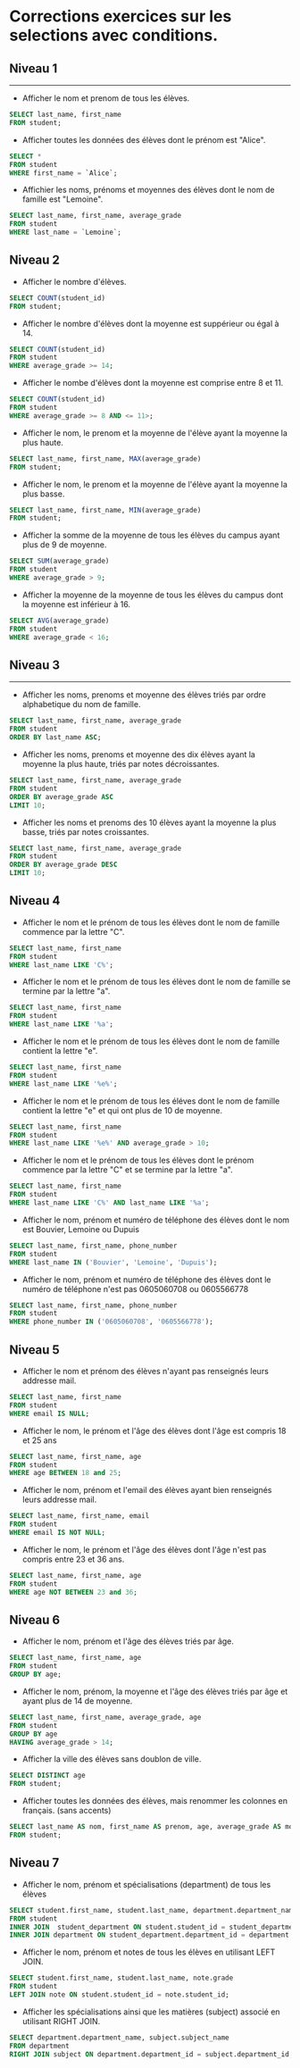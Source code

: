 # Corrections exercices sur les selections avec conditions.

## Niveau 1
---
- Afficher le nom et prenom de tous les élèves.
```sql
SELECT last_name, first_name
FROM student;
```

- Afficher toutes les données des élèves dont le prénom est "Alice".
```sql
SELECT *
FROM student
WHERE first_name = `Alice`;
```

- Affichier les noms, prénoms et moyennes des élèves dont le nom de famille est "Lemoine".
```sql
SELECT last_name, first_name, average_grade
FROM student
WHERE last_name = `Lemoine`;
```

## Niveau 2
- Afficher le nombre d'élèves.
```sql
SELECT COUNT(student_id)
FROM student;
```

- Afficher le nombre d'élèves dont la moyenne est suppérieur ou égal à 14.
```sql
SELECT COUNT(student_id)
FROM student
WHERE average_grade >= 14;
```

- Afficher le nombe d'élèves dont la moyenne est comprise entre 8 et 11.
```sql
SELECT COUNT(student_id)
FROM student
WHERE average_grade >= 8 AND <= 11>;
```

- Afficher le nom, le prenom et la moyenne de l'élève ayant la moyenne la plus haute.
```sql
SELECT last_name, first_name, MAX(average_grade)
FROM student;
```

- Afficher le nom, le prenom et la moyenne de l'élève ayant la moyenne la plus basse.
```sql
SELECT last_name, first_name, MIN(average_grade)
FROM student;
```

- Afficher la somme de la moyenne de tous les élèves du campus ayant plus de 9 de moyenne.
```sql
SELECT SUM(average_grade)
FROM student
WHERE average_grade > 9;
```

- Afficher la moyenne de la moyenne de tous les élèves du campus dont la moyenne est inférieur à 16.
```sql
SELECT AVG(average_grade)
FROM student
WHERE average_grade < 16;
```

## Niveau 3
---
- Afficher les noms, prenoms et moyenne des élèves triés par ordre alphabetique du nom de famille.
```sql
SELECT last_name, first_name, average_grade
FROM student
ORDER BY last_name ASC;
```

- Afficher les noms, prenoms et moyenne des dix élèves ayant la moyenne la plus haute, triés par notes décroissantes.
```sql
SELECT last_name, first_name, average_grade
FROM student
ORDER BY average_grade ASC
LIMIT 10;
```

- Afficher les noms et prenoms des 10 élèves ayant la moyenne la plus basse, triés par notes croissantes.
```sql
SELECT last_name, first_name, average_grade
FROM student
ORDER BY average_grade DESC
LIMIT 10;
```

## Niveau 4

- Afficher le nom et le prénom de tous les élèves dont le nom de famille commence par la lettre "C".
```sql
SELECT last_name, first_name
FROM student
WHERE last_name LIKE 'C%';
```

- Afficher le nom et le prénom de tous les élèves dont le nom de famille se termine par la lettre "a".
```sql
SELECT last_name, first_name
FROM student
WHERE last_name LIKE '%a';
```

- Afficher le nom et le prénom de tous les élèves dont le nom de famille contient la lettre "e".
```sql
SELECT last_name, first_name
FROM student
WHERE last_name LIKE '%e%';
```

- Afficher le nom et le prénom de tous les éléves dont le nom de famille contient la lettre "e" et qui ont plus de 10 de moyenne.
```sql
SELECT last_name, first_name
FROM student
WHERE last_name LIKE '%e%' AND average_grade > 10;
```

- Afficher le nom et le prénom de tous les élèves dont le prénom commence par la lettre "C" et se termine par la lettre "a".

```sql
SELECT last_name, first_name
FROM student
WHERE last_name LIKE 'C%' AND last_name LIKE '%a';
```

- Afficher le nom, prénom et numéro de téléphone des élèves dont le nom est Bouvier, Lemoine ou Dupuis
```sql
SELECT last_name, first_name, phone_number
FROM student
WHERE last_name IN ('Bouvier', 'Lemoine', 'Dupuis');
```

- Afficher le nom, prénom et numéro de téléphone des élèves dont le numéro de téléphone n'est pas 0605060708 ou 0605566778
```sql
SELECT last_name, first_name, phone_number
FROM student
WHERE phone_number IN ('0605060708', '0605566778');
```

## Niveau 5

- Afficher le nom et prénom des élèves n'ayant pas renseignés leurs addresse mail.
```sql
SELECT last_name, first_name
FROM student
WHERE email IS NULL;
```

- Afficher le nom, le prénom et l'âge des élèves dont l'âge est compris 18 et 25 ans
```sql
SELECT last_name, first_name, age
FROM student
WHERE age BETWEEN 18 and 25;
```

- Afficher le nom, prénom et l'email des élèves ayant bien renseignés leurs addresse mail.
```sql
SELECT last_name, first_name, email
FROM student
WHERE email IS NOT NULL;
```

- Afficher le nom, le prénom et l'âge des élèves dont l'âge n'est pas compris entre 23 et 36 ans.
```sql
SELECT last_name, first_name, age
FROM student
WHERE age NOT BETWEEN 23 and 36;
```

## Niveau 6

- Afficher le nom, prénom et l'âge des élèves triés par âge.
```sql
SELECT last_name, first_name, age
FROM student
GROUP BY age;
```

- Afficher le nom, prénom, la moyenne et l'âge des élèves triés par âge et ayant plus de 14 de moyenne.
```sql
SELECT last_name, first_name, average_grade, age
FROM student
GROUP BY age
HAVING average_grade > 14;
```

- Afficher la ville des élèves sans doublon de ville.
```sql
SELECT DISTINCT age
FROM student;
```

- Afficher toutes les données des élèves, mais renommer les colonnes en français. (sans accents)
```sql
SELECT last_name AS nom, first_name AS prenom, age, average_grade AS moyenne_general, email AS mail, phone_number AS numero_de_telephone, city AS ville
FROM student;
```

## Niveau 7

- Afficher le nom, prénom et spécialisations (department) de tous les élèves
```sql
SELECT student.first_name, student.last_name, department.department_name
FROM student
INNER JOIN  student_department ON student.student_id = student_department.student_id
INNER JOIN department ON student_department.department_id = department.department_id;
```

- Afficher le nom, prénom et notes de tous les élèves en utilisant LEFT JOIN.
```sql
SELECT student.first_name, student.last_name, note.grade
FROM student
LEFT JOIN note ON student.student_id = note.student_id;
```

- Afficher les spécialisations ainsi que les matières (subject) associé en utilisant RIGHT JOIN.
```sql
SELECT department.department_name, subject.subject_name
FROM department
RIGHT JOIN subject ON department.department_id = subject.department_id;
```